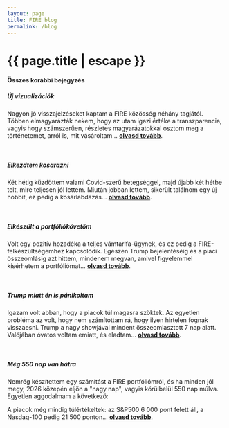 ```yaml
---
layout: page
title: FIRE blog
permalink: /blog
---
```


<h1 class="page-title">{{ page.title | escape }}</h1>
    
<div class="section">
    <div class="row">
          <div class="col s12">
		  <h4>Összes korábbi bejegyzés</h4> 

<h5>Új vizualizációk</h5> <p>Nagyon jó visszajelzéseket kaptam a FIRE közösség néhány tagjától. Többen elmagyarázták nekem, hogy az utam igazi értéke a transzparencia, vagyis hogy számszerűen, részletes magyarázatokkal osztom meg a történetemet, arról is, mit vásároltam... <a href="blog-5"><strong> olvasd tovább</strong></a>.</p>
<br/>
<h5>Elkezdtem kosarazni</h5> <p>Két hétig küzdöttem valami Covid-szerű betegséggel, majd újabb két hétbe telt, mire teljesen jól lettem. Miután jobban lettem, sikerült találnom egy új hobbit, ez pedig a kosárlabdázás... <a href="blog-4"><strong> olvasd tovább</strong></a>.</p>
<br/>
<h5>Elkészült a portfóliókövetőm</h5><p>Volt egy pozitív hozadéka a teljes vámtarifa-ügynek, és ez pedig a FIRE-felkészültségemhez kapcsolódik. Egészen Trump bejelentéséig és a piaci összeomlásig azt hittem, mindenem megvan, amivel figyelemmel kísérhetem a portfóliómat... <a href="blog-3"><strong> olvasd tovább</strong></a>.</p>
<br/>
<h5>Trump miatt én is pánikoltam</h5>
<p>Igazam volt abban, hogy a piacok túl magasra szöktek. Az egyetlen probléma az volt, hogy nem számítottam rá, hogy ilyen hirtelen fognak visszaesni. Trump a nagy showjával mindent összeomlasztott 7 nap alatt. Valójában óvatos voltam emiatt, és eladtam... <a href="blog-2"><strong> olvasd tovább</strong></a>.</p>
<br/>
<h5>Még 550 nap van hátra</h5> <p>Nemrég készítettem egy számítást a FIRE portfóliómról, és ha minden jól megy, 2026 közepén eljön a "nagy nap", vagyis körülbelül 550 nap múlva. Egyetlen aggodalmam a következő:<p/>
<p>A piacok még mindig túlértékeltek: az S&P500 6 000 pont felett áll, a Nasdaq-100 pedig 21 500 ponton... <a href="blog-1"><strong> olvasd tovább</strong></a>.</p>